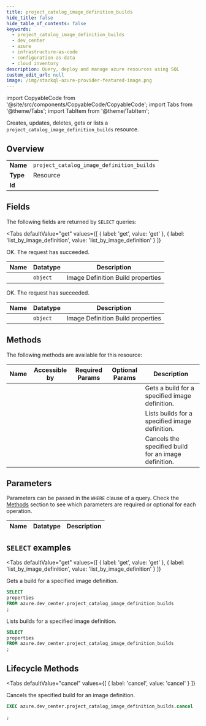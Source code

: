 ```yaml
--- 
title: project_catalog_image_definition_builds
hide_title: false
hide_table_of_contents: false
keywords:
  - project_catalog_image_definition_builds
  - dev_center
  - azure
  - infrastructure-as-code
  - configuration-as-data
  - cloud inventory
description: Query, deploy and manage azure resources using SQL
custom_edit_url: null
image: /img/stackql-azure-provider-featured-image.png
---
```


import CopyableCode from '@site/src/components/CopyableCode/CopyableCode';
import Tabs from '@theme/Tabs';
import TabItem from '@theme/TabItem';

Creates, updates, deletes, gets or lists a <code>project_catalog_image_definition_builds</code> resource.

## Overview
<table><tbody>
<tr><td><b>Name</b></td><td><code>project_catalog_image_definition_builds</code></td></tr>
<tr><td><b>Type</b></td><td>Resource</td></tr>
<tr><td><b>Id</b></td><td><CopyableCode code="azure.dev_center.project_catalog_image_definition_builds" /></td></tr>
</tbody></table>

## Fields

The following fields are returned by `SELECT` queries:

<Tabs
    defaultValue="get"
    values={[
        { label: 'get', value: 'get' },
        { label: 'list_by_image_definition', value: 'list_by_image_definition' }
    ]}
>
<TabItem value="get">

OK. The request has succeeded.

<table>
<thead>
    <tr>
    <th>Name</th>
    <th>Datatype</th>
    <th>Description</th>
    </tr>
</thead>
<tbody>
<tr>
    <td><CopyableCode code="properties" /></td>
    <td><code>object</code></td>
    <td>Image Definition Build properties</td>
</tr>
</tbody>
</table>
</TabItem>
<TabItem value="list_by_image_definition">

OK. The request has succeeded.

<table>
<thead>
    <tr>
    <th>Name</th>
    <th>Datatype</th>
    <th>Description</th>
    </tr>
</thead>
<tbody>
<tr>
    <td><CopyableCode code="properties" /></td>
    <td><code>object</code></td>
    <td>Image Definition Build properties</td>
</tr>
</tbody>
</table>
</TabItem>
</Tabs>

## Methods

The following methods are available for this resource:

<table>
<thead>
    <tr>
    <th>Name</th>
    <th>Accessible by</th>
    <th>Required Params</th>
    <th>Optional Params</th>
    <th>Description</th>
    </tr>
</thead>
<tbody>
<tr>
    <td><a href="#get"><CopyableCode code="get" /></a></td>
    <td><CopyableCode code="select" /></td>
    <td></td>
    <td></td>
    <td>Gets a build for a specified image definition.</td>
</tr>
<tr>
    <td><a href="#list_by_image_definition"><CopyableCode code="list_by_image_definition" /></a></td>
    <td><CopyableCode code="select" /></td>
    <td></td>
    <td></td>
    <td>Lists builds for a specified image definition.</td>
</tr>
<tr>
    <td><a href="#cancel"><CopyableCode code="cancel" /></a></td>
    <td><CopyableCode code="exec" /></td>
    <td></td>
    <td></td>
    <td>Cancels the specified build for an image definition.</td>
</tr>
</tbody>
</table>

## Parameters

Parameters can be passed in the `WHERE` clause of a query. Check the [Methods](#methods) section to see which parameters are required or optional for each operation.

<table>
<thead>
    <tr>
    <th>Name</th>
    <th>Datatype</th>
    <th>Description</th>
    </tr>
</thead>
<tbody>
</tbody>
</table>

## `SELECT` examples

<Tabs
    defaultValue="get"
    values={[
        { label: 'get', value: 'get' },
        { label: 'list_by_image_definition', value: 'list_by_image_definition' }
    ]}
>
<TabItem value="get">

Gets a build for a specified image definition.

```sql
SELECT
properties
FROM azure.dev_center.project_catalog_image_definition_builds
;
```
</TabItem>
<TabItem value="list_by_image_definition">

Lists builds for a specified image definition.

```sql
SELECT
properties
FROM azure.dev_center.project_catalog_image_definition_builds
;
```
</TabItem>
</Tabs>


## Lifecycle Methods

<Tabs
    defaultValue="cancel"
    values={[
        { label: 'cancel', value: 'cancel' }
    ]}
>
<TabItem value="cancel">

Cancels the specified build for an image definition.

```sql
EXEC azure.dev_center.project_catalog_image_definition_builds.cancel 

;
```
</TabItem>
</Tabs>
